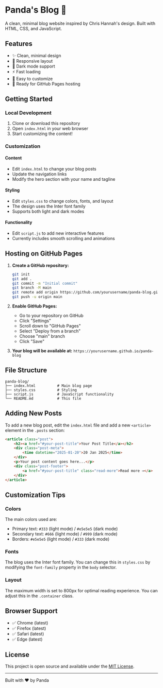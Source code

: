 # Panda's Blog 🐼

A clean, minimal blog website inspired by Chris Hannah's design. Built with HTML, CSS, and JavaScript.

## Features

- ✨ Clean, minimal design
- 📱 Responsive layout
- 🌙 Dark mode support
- ⚡ Fast loading
- 📝 Easy to customize
- 🚀 Ready for GitHub Pages hosting

## Getting Started

### Local Development

1. Clone or download this repository
2. Open `index.html` in your web browser
3. Start customizing the content!

### Customization

#### Content
- Edit `index.html` to change your blog posts
- Update the navigation links
- Modify the hero section with your name and tagline

#### Styling
- Edit `styles.css` to change colors, fonts, and layout
- The design uses the Inter font family
- Supports both light and dark modes

#### Functionality
- Edit `script.js` to add new interactive features
- Currently includes smooth scrolling and animations

## Hosting on GitHub Pages

1. **Create a GitHub repository:**
   ```bash
   git init
   git add .
   git commit -m "Initial commit"
   git branch -M main
   git remote add origin https://github.com/yourusername/panda-blog.git
   git push -u origin main
   ```

2. **Enable GitHub Pages:**
   - Go to your repository on GitHub
   - Click "Settings"
   - Scroll down to "GitHub Pages"
   - Select "Deploy from a branch"
   - Choose "main" branch
   - Click "Save"

3. **Your blog will be available at:**
   `https://yourusername.github.io/panda-blog`

## File Structure

```
panda-blog/
├── index.html          # Main blog page
├── styles.css          # Styling
├── script.js           # JavaScript functionality
└── README.md           # This file
```

## Adding New Posts

To add a new blog post, edit the `index.html` file and add a new `<article>` element in the `.posts` section:

```html
<article class="post">
    <h2><a href="#your-post-title">Your Post Title</a></h2>
    <div class="post-meta">
        <time datetime="2025-01-20">20 Jan 2025</time>
    </div>
    <p>Your post content goes here...</p>
    <div class="post-footer">
        <a href="#your-post-title" class="read-more">Read more →</a>
    </div>
</article>
```

## Customization Tips

### Colors
The main colors used are:
- Primary text: `#333` (light mode) / `#e5e5e5` (dark mode)
- Secondary text: `#666` (light mode) / `#999` (dark mode)
- Borders: `#e5e5e5` (light mode) / `#333` (dark mode)

### Fonts
The blog uses the Inter font family. You can change this in `styles.css` by modifying the `font-family` property in the `body` selector.

### Layout
The maximum width is set to 800px for optimal reading experience. You can adjust this in the `.container` class.

## Browser Support

- ✅ Chrome (latest)
- ✅ Firefox (latest)
- ✅ Safari (latest)
- ✅ Edge (latest)

## License

This project is open source and available under the [MIT License](LICENSE).

---

Built with ❤️ by Panda 